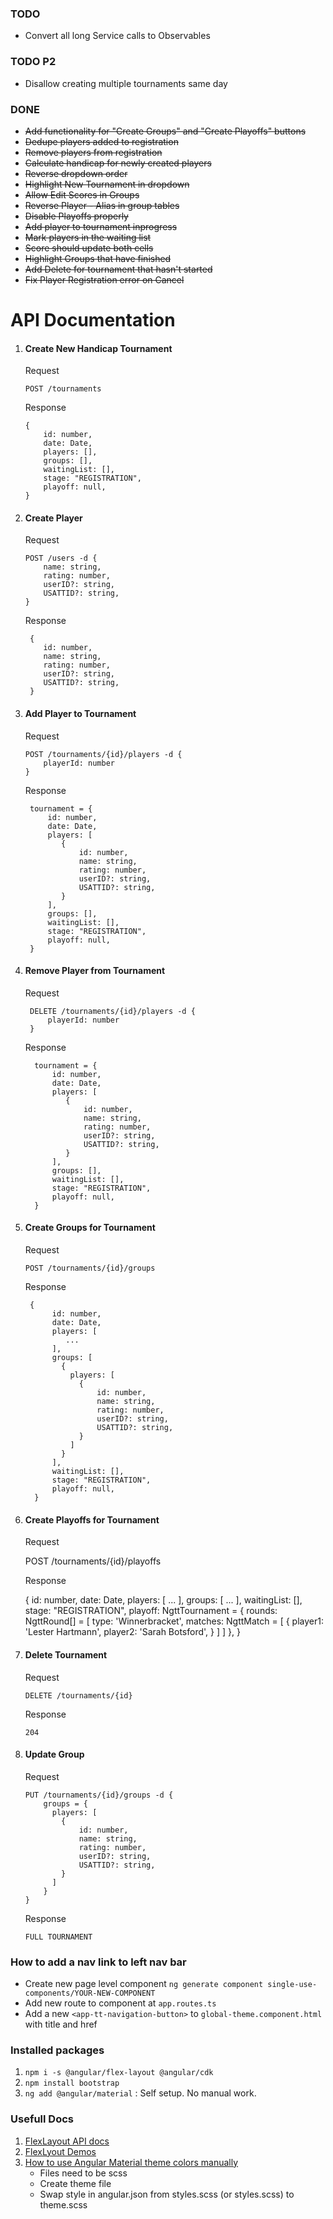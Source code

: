 ### TODO
* Convert all long Service calls to Observables

### TODO P2
* Disallow creating multiple tournaments same day

### DONE
* ~~Add functionality for "Create Groups" and "Create Playoffs" buttons~~
* ~~Dedupe players added to registration~~
* ~~Remove players from registration~~
* ~~Calculate handicap for newly created players~~
* ~~Reverse dropdown order~~
* ~~Highlight New Tournament in dropdown~~
* ~~Allow Edit Scores in Groups~~
* ~~Reverse Player - Alias in group tables~~
* ~~Disable Playoffs properly~~
* ~~Add player to tournament inprogress~~
* ~~Mark players in the waiting list~~
* ~~Score should update both cells~~
* ~~Highlight Groups that have finished~~
* ~~Add Delete for tournament that hasn't started~~ 
* ~~Fix Player Registration error on Cancel~~

# API Documentation
 1. #### Create New Handicap Tournament

    Request
       
        POST /tournaments 

    Response

        {
            id: number,
            date: Date,
            players: [],
            groups: [],
            waitingList: [],
            stage: "REGISTRATION",
            playoff: null,
        }
        
 1. #### Create Player
    
    Request
    
        POST /users -d {
            name: string,
            rating: number,
            userID?: string,
            USATTID?: string,
        }
        
    Response
    
         {
            id: number,
            name: string,
            rating: number,
            userID?: string,
            USATTID?: string,
         }
         
 1. #### Add Player to Tournament
    
    Request
        
        POST /tournaments/{id}/players -d {
            playerId: number
        }
        
    Response
    
         tournament = {
             id: number,
             date: Date,
             players: [
                {
                    id: number,
                    name: string,
                    rating: number,
                    userID?: string,
                    USATTID?: string,
                }
             ],
             groups: [],
             waitingList: [],
             stage: "REGISTRATION",
             playoff: null,
         }
 
 1. #### Remove Player from Tournament
     
     Request
         
         DELETE /tournaments/{id}/players -d {
             playerId: number
         }
         
     Response
     
          tournament = {
              id: number,
              date: Date,
              players: [
                 {
                     id: number,
                     name: string,
                     rating: number,
                     userID?: string,
                     USATTID?: string,
                 }
              ],
              groups: [],
              waitingList: [],
              stage: "REGISTRATION",
              playoff: null,
          }

 1. #### Create Groups for Tournament
    
    Request
    
        POST /tournaments/{id}/groups
        
    Response
    
         {
              id: number,
              date: Date,
              players: [
                 ...
              ],
              groups: [
                {
                  players: [
                    {
                        id: number,
                        name: string,
                        rating: number,
                        userID?: string,
                        USATTID?: string,
                    }
                  ]
                }
              ],
              waitingList: [],
              stage: "REGISTRATION",
              playoff: null,
          }
          
 1. #### Create Playoffs for Tournament
  
    Request
  
       POST /tournaments/{id}/playoffs
      
    Response
  
       {
            id: number,
            date: Date,
            players: [
              ...
            ],
            groups: [
              ...
            ],
            waitingList: [],
            stage: "REGISTRATION",
            playoff: NgttTournament = {
                rounds: NgttRound[] = [
                    type: 'Winnerbracket',
                    matches: NgttMatch = [
                        {
                            player1: 'Lester Hartmann',
                            player2: 'Sarah Botsford',
                        }
                    ]
                ]
            },
       }
 
 1. #### Delete Tournament
   
     Request
   
        DELETE /tournaments/{id}
    
     Response
        
        204
        
 1. #### Update Group
    
    Request
        
        PUT /tournaments/{id}/groups -d {
            groups = {
              players: [
                {
                    id: number,
                    name: string,
                    rating: number,
                    userID?: string,
                    USATTID?: string,
                }
              ]
            }              
        }
        
    Response
    
        FULL TOURNAMENT
    

### How to add a nav link to left nav bar
- Create new page level component `ng generate component single-use-components/YOUR-NEW-COMPONENT`
- Add new route to component at `app.routes.ts`
- Add a new `<app-tt-navigation-button>` to `global-theme.component.html` with title and href 

### Installed packages
1. `npm i -s @angular/flex-layout @angular/cdk`
2. `npm install bootstrap`
3. `ng add @angular/material` : Self setup. No manual work.

### Usefull Docs
1. [FlexLayout API docs][1]
2. [FlexLyout Demos][2]
3. [How to use Angular Material theme colors manually][3]
    - Files need to be scss
    - Create theme file
    - Swap style in angular.json from styles.scss (or styles.scss) to theme.scss

[1]: https://github.com/angular/flex-layout/wiki/Declarative-API-Overview
[2]: https://tburleson-layouts-demos.firebaseapp.com/#/docs
[3]: https://stackoverflow.com/a/46760925/4379762
